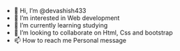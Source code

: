 - 👋 Hi, I’m @devashish433
- 👀 I’m interested in Web development
- 🌱 I’m currently learning studying
- 💞️ I’m looking to collaborate on Html, Css and bootstrap
- 📫 How to reach me Personal message

<!---
devashish433/devashish433 is a ✨ special ✨ repository because its `README.md` (this file) appears on your GitHub profile.
You can click the Preview link to take a look at your changes.
--->

